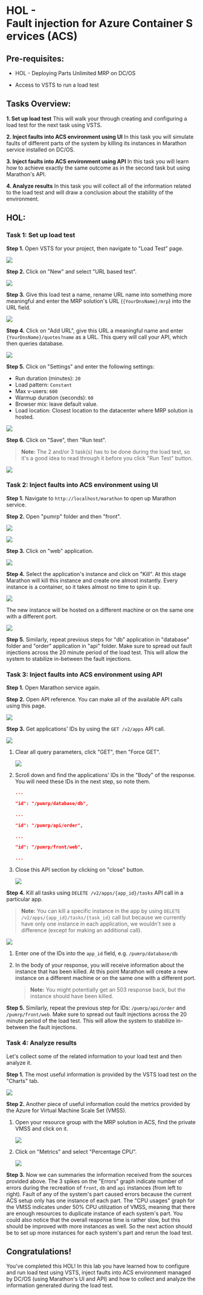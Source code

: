 HOL - Fault injection for Azure Container Services (ACS)
========================================================


## Pre-requisites:

- HOL - Deploying Parts Unlimited MRP on DC/OS

- Access to VSTS to run a load test



## Tasks Overview:
**1. Set up load test** This will walk your through creating and configuring a load test for the next task using VSTS.

**2. Inject faults into ACS environment using UI** In this task you will simulate faults of different parts of the system by killing its instances in Marathon service installed on DC/OS.

**3. Inject faults into ACS environment using API** In this task you will learn how to achieve exactly the same outcome as in the second task but using Marathon's API.

**4. Analyze results** In this task you will collect all of the information related to the load test and will draw a conclusion about the stability of the environment.



## HOL:

### Task 1: Set up load test

**Step 1.** Open VSTS for your project, then navigate to "Load Test" page.

![](media/1.png)


**Step 2.** Click on "New" and select "URL based test".

![](media/2.png)


**Step 3.** Give this load test a name, rename URL name into something more meaningful and enter the MRP solution's URL (`{YourDnsName}/mrp`) into the URL field.

![](media/3.png)


**Step 4.** Click on "Add URL", give this URL a meaningful name and enter `{YourDnsName}/quotes?name` as a URL. This query will call your API, which then queries database.

![](media/4.png)


**Step 5.** Click on "Settings" and enter the following settings:
* Run duration (minutes): `20`
* Load pattern: `Constant`
* Max v-users: `600`
* Warmup duration (seconds): `60`
* Browser mix: leave default value.
* Load location: Closest location to the datacenter where MRP solution is hosted.

![](media/5.png)


**Step 6.** Click on "Save", then "Run test".
>**Note:** The 2 and/or 3 task(s) has to be done during the load test, so it's a good idea to read through it before you click "Run Test" button.

![](media/6.png)



### Task 2: Inject faults into ACS environment using UI

**Step 1.** Navigate to `http://localhost/marathon` to open up Marathon service.

**Step 2.** Open "pumrp" folder and then "front".

![](media/8.png)

![](media/9.png)

**Step 3.** Click on "web" application.

![](media/10.png)

**Step 4.** Select the application's instance and click on "Kill". At this stage Marathon will kill this instance and create one almost instantly. Every instance is a container, so it takes almost no time to spin it up.

![](media/11.png)

The new instance will be hosted on a different machine or on the same one with a different port.

![](media/15.png)

**Step 5.** Similarly, repeat previous steps for "db" application in "database" folder and "order" application in "api" folder. Make sure to spread out fault injections across the 20 minute period of the load test. This will allow the system to stabilize in-between the fault injections.



### Task 3: Inject faults into ACS environment using API

**Step 1.** Open Marathon service again.


**Step 2.** Open API reference. You can make all of the available API calls using this page.

![](media/16.png)

**Step 3.** Get applications' IDs by using the `GET /v2/apps` API call.

![](media/17.png)

1. Clear all query parameters, click "GET", then "Force GET".
        
    ![](media/19.png)

2. Scroll down and find the applications' IDs in the "Body" of the response. You will need these IDs in the next step, so note them.
  
    ```json
    ...

    "id": "/pumrp/database/db",

    ...

    "id": "/pumrp/api/order",

    ...

    "id": "/pumrp/front/web",

    ...
    ```

3. Close this API section by clicking on "close" button.

    ![](media/20.png)


**Step 4.** Kill all tasks using `DELETE /v2/apps/{app_id}/tasks` API call in a particular app.
>**Note:** You can kill a specific instance in the app by using `DELETE /v2/apps/{app_id}/tasks/{task_id}` call but because we currently have only one instance in each application, we wouldn't see a difference (except for making an additional call).

![](media/18.png)

1. Enter one of the IDs into the `app_id` field, e.g. `/pumrp/database/db`

2. In the body of your response, you will receive information about the instance that has been killed. At this point Marathon will create a new instance on a different machine or on the same one with a different port.

    >**Note:** You might potentially get an 503 response back, but the instance should have been killed.

**Step 5.** Similarly, repeat the previous step for IDs: `/pumrp/api/order` and `/pumrp/front/web`. Make sure to spread out fault injections across the 20 minute period of the load test. This will allow the system to stabilize in-between the fault injections.



### Task 4: Analyze results
Let's collect some of the related information to your load test and then analyze it.

**Step 1.** The most useful information is provided by the VSTS load test on the "Charts" tab.

![](media/12.png)

**Step 2.** Another piece of useful information could the metrics provided by the Azure for Virtual Machine Scale Set (VMSS).

1. Open your resource group with the MRP solution in ACS, find the private VMSS and click on it.

    ![](media/13.png)

2. Click on "Metrics" and select "Percentage CPU".

    ![](media/14.png)

**Step 3.** Now we can summaries the information received from the sources provided above. The 3 spikes on the "Errors" graph indicate number of errors during the recreation of `front`, `db` and `api` instances (from left to right). Fault of any of the system's part caused errors because the current ACS setup only has one instance of each part. The "CPU usages" graph for the VMSS indicates under 50% CPU utilization of VMSS, meaning that there are enough resources to duplicate instance of each system's part. You could also notice that the overall response time is rather slow, but this should be improved with more instances as well. So the next action should be to set up more instances for each system's part and rerun the load test.


## Congratulations!
You've completed this HOL! In this lab you have learned how to configure and run load test using VSTS, inject faults into ACS environment managed by DC/OS (using Marathon's UI and API) and how to collect and analyze the information generated during the load test.
